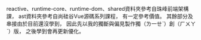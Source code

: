reactive、runtime-core、runtime-dom、shared資料夾參考自珠峰前端架構課，
ast資料夾參考自尚硅谷Vue源碼系列課程，
有一定參考價值。
其餘部分及串接由於目前還沒學到，
因此先以我的獨斷與偏見製作獨（ㄌ一ㄝˋ）創（ㄏㄨㄚˋ）版，
之後學到會再更新優化。